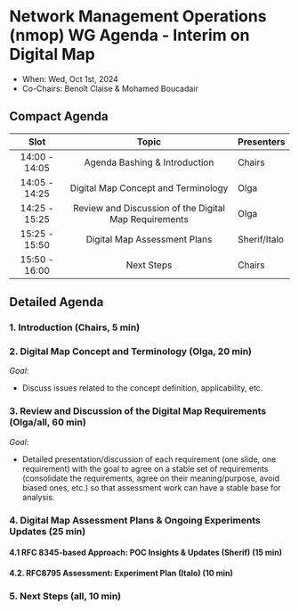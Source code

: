 # Network Management Operations (nmop) WG Agenda - Interim on Digital Map 

* When: Wed, Oct 1st, 2024
* Co-Chairs: Benoît Claise & Mohamed Boucadair

## Compact Agenda

| Slot          | Topic                                   | Presenters |
|:-------------:|:---------------------------------------:|:-----------|
| 14:00 - 14:05 | Agenda Bashing & Introduction           | Chairs     |
| 14:05 - 14:25 | Digital Map Concept and Terminology | Olga     |
| 14:25 - 15:25 | Review and Discussion of the Digital Map Requirements  | Olga     |
| 15:25 - 15:50 | Digital Map Assessment Plans | Sherif/Italo |
| 15:50 - 16:00 | Next Steps | Chairs     |

## Detailed Agenda

### 1. Introduction (Chairs, 5 min)

### 2. Digital Map Concept and Terminology (Olga, 20 min) 

_Goal_: 

* Discuss issues related to the concept definition, applicability, etc.

### 3. Review and Discussion of the Digital Map Requirements (Olga/all, 60 min) 

_Goal_:

* Detailed presentation/discussion of each requirement (one slide, one requirement) with the goal to agree on a stable set of requirements (consolidate the requirements, agree on their meaning/purpose, avoid biased ones, etc.) so that assessment work can have a stable base for analysis.
  
### 4. Digital Map Assessment Plans & Ongoing Experiments Updates (25 min) 

#### 4.1 RFC 8345-based Approach: POC Insights & Updates (Sherif) (15 min)
#### 4.2. RFC8795 Assessment: Experiment Plan (Italo) (10 min)

### 5. Next Steps (all, 10 min)


